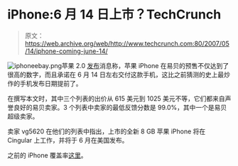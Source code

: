 # iPhone:6 月 14 日上市？TechCrunch

> 原文：<https://web.archive.org/web/http://www.techcrunch.com:80/2007/05/14/iphone-coming-june-14/>

![iphoneebay.png](img/7afc898debcaaf472dbf92ea6dfaa5f3.png)苹果 2.0 [发布](https://web.archive.org/web/20221208223532/http://blogs.business2.com/apple/2007/05/apple_iphones_o.html)消息称，苹果 iPhone 在易贝的预售不仅达到了很高的数字，而且承诺在 6 月 14 日左右交付这款手机，这比之前猜测的史上最炒作的手机发布日期提前了。

在撰写本文时，其中三个列表的出价从 615 美元到 1025 美元不等，它们都来自声誉良好的易贝卖家。3 个列表中卖家的最低反馈分数是 99.0%，其中一个是易贝超级卖家。

卖家 vg5620 在他们的列表中指出，上市的全新 8 GB 苹果 iPhone 将在 Cingular 上工作，并将于 6 月在美国发布。

之前的 iPhone 覆盖率[这里](https://web.archive.org/web/20221208223532/http://www.beta.techcrunch.com/tag/iphone/)。